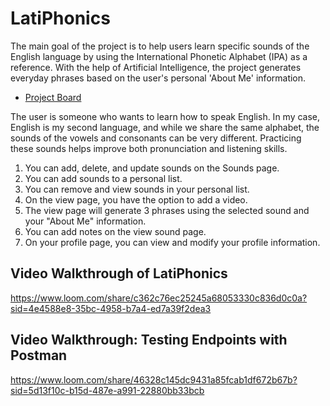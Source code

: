 
# LatiPhonics

The main goal of the project is to help users learn specific sounds of the English language by using the International Phonetic Alphabet (IPA) as a reference. With the help of Artificial Intelligence, the project generates everyday phrases based on the user's personal 'About Me' information.

- [Project Board](https://github.com/users/frankcampos/projects/10)

The user is someone who wants to learn how to speak English. In my case, English is my second language, and while we share the same alphabet, the sounds of the vowels and consonants can be very different. Practicing these sounds helps improve both pronunciation and listening skills.

1. You can add, delete, and update sounds on the Sounds page.
1. You can add sounds to a personal list.
1. You can remove and view sounds in your personal list.
1. On the view page, you have the option to add a video.
1. The view page will generate 3 phrases using the selected sound and your "About Me" information.
1. You can add notes on the view sound page.
1. On your profile page, you can view and modify your profile information.

## Video Walkthrough of LatiPhonics <!-- A loom link is sufficient -->
https://www.loom.com/share/c362c76ec25245a68053330c836d0c0a?sid=4e4588e8-35bc-4958-b7a4-ed7a39f2dea3

## Video Walkthrough: Testing Endpoints with Postman <!-- A Loom link is sufficient -->
https://www.loom.com/share/46328c145dc9431a85fcab1df672b67b?sid=5d13f10c-b15d-487e-a991-22880bb33bcb
